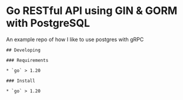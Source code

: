 # Go RESTful API using GIN & GORM with PostgreSQL
An example repo of how I like to use postgres with gRPC
```
## Developing

### Requirements

* `go` > 1.20

### Install

* `go` > 1.20